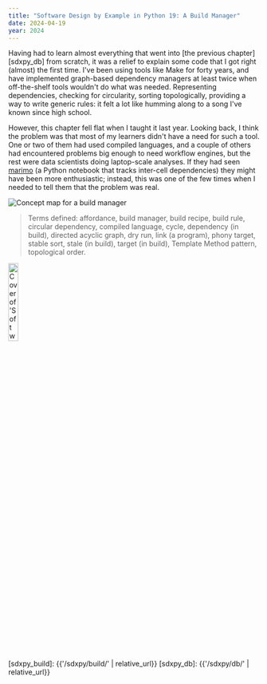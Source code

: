 ```yaml
---
title: "Software Design by Example in Python 19: A Build Manager"
date: 2024-04-19
year: 2024
---
```


Having had to learn almost everything that went into [the previous chapter][sdxpy_db] from scratch,
it was a relief to explain some code that I got right (almost) the first time.
I've been using tools like Make for forty years,
and have implemented graph-based dependency managers at least twice
when off-the-shelf tools wouldn't do what was needed.
Representing dependencies,
checking for circularity,
sorting topologically,
providing a way to write generic rules:
it felt a lot like humming along to a song I've known since high school.

However,
this chapter fell flat when I taught it last year.
Looking back,
I think the problem was that
most of my learners didn't have a need for such a tool.
One or two of them had used compiled languages,
and a couple of others had encountered problems big enough to need workflow engines,
but the rest were data scientists doing laptop-scale analyses.
If they had seen [marimo][marimo]
(a Python notebook that tracks inter-cell dependencies)
they might have been more enthusiastic;
instead,
this was one of the few times when I needed to tell them that the problem was real.

<img class="centered" src="{{'/sdxpy/build/concept_map.svg' | relative_url}}" alt="Concept map for a build manager"/>

> Terms defined: affordance, build manager, build recipe, build rule, circular dependency, compiled language, cycle, dependency (in build), directed acyclic graph, dry run, link (a program), phony target, stable sort, stale (in build), target (in build), Template Method pattern, topological order.

<img src="{{'/sdxpy/sdxpy-cover.png' | relative_url}}" alt="Cover of 'Software Design by Example'" width="20%" class="centered">

[marimo]: https://marimo.io/
[sdxpy_build]: {{'/sdxpy/build/' | relative_url}}
[sdxpy_db]: {{'/sdxpy/db/' | relative_url}}
